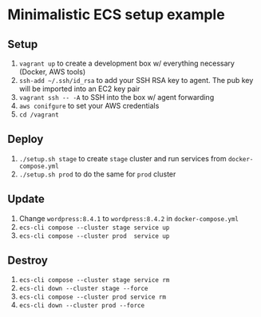 Minimalistic ECS setup example
==============================


Setup
-----

1. `vagrant up` to create a development box w/ everything necessary (Docker, AWS tools)
1. `ssh-add ~/.ssh/id_rsa` to add your SSH RSA key to agent. The pub key will be imported into an EC2 key pair
1. `vagrant ssh -- -A` to SSH into the box w/ agent forwarding
1. `aws conifgure` to set your AWS credentials
1. `cd /vagrant`


Deploy
------

1. `./setup.sh stage` to create `stage` cluster and run services from `docker-compose.yml`
1. `./setup.sh prod` to do the same for `prod` cluster


Update
------

1. Change `wordpress:8.4.1` to `wordpress:8.4.2` in `docker-compose.yml`
1. `ecs-cli compose --cluster stage service up`
1. `ecs-cli compose --cluster prod  service up`


Destroy
-------

1. `ecs-cli compose --cluster stage service rm`
1. `ecs-cli down --cluster stage --force`
1. `ecs-cli compose --cluster prod service rm`
1. `ecs-cli down --cluster prod --force `
